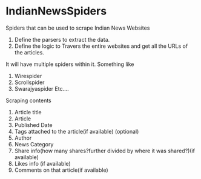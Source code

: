 # IndianNewsSpiders

Spiders that can be used to scrape Indian News Websites


1. Define the parsers to extract the data.
2. Define the logic to Travers the entire websites and get all the URLs of the articles.


It will have multiple spiders within it. 
Something like 
1. Wirespider 
2. Scrollspider
3. Swarajyaspider 
Etc....

Scraping contents

1. Article title
2. Article
3. Published Date 
4. Tags attached to the article(if available) (optional)
5. Author 
6. News Category
7. Share info(how many shares?further divided by where it was shared?)(if available) 
8. Likes info (if available) 
9. Comments on that article(if available)